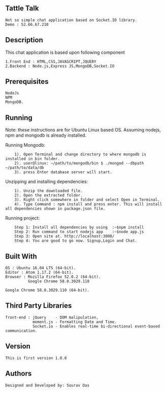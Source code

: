 ## Tattle Talk

    Not so simple chat application based on Socket.IO library.
    Demo : 52.66.67.210


## Description

This chat application is based upon following component
```
1.Front End : HTML,CSS,JAVASCRIPT,JQUERY
2.Backend : Node.js,Express JS,MongoDB,Socket.IO
```
## Prerequisites

    NodeJs
    NPM
    MongoDB.

## Running

Note: these instructions are for Ubuntu Linux based OS. Assuming nodejs, npm and mongodb is already installed.

  Running Mongodb:
```
    1). Open Terminal and change directory to where mongodb is installed in bin folder.
    2). user@linux: ~/path/to/mongodb/bin $ ./mongod --dbpath ~/path/to/data/db
    3). press Enter database server will start.
```
  Unzipping and installing dependencies:
```
    1). Unzip the downloaded file.
    2). Open the extracted folder.
    3). Right click somewhere in folder and select Open in Terminal.
    4). Type Command : npm install and press enter. This will install all dependencies shown in package.json file.
```
  Running project:
```
    Step 1: Install all dependencies by using  :~$npm install
    Step 2: Run command to start nodejs app    :~$node app.js
    Step 3: Open site at. http://localhost:3000/
    Step 4: You are good to go now. Signup,Login and Chat.
```
## Built With

    OS : Ubuntu 16.04 LTS (64-bit).
    Editor : Atom 1.17.2 (64-bit).
    Browser : Mozilla Firefox 52.0.2 (64-bit).
              Google Chrome 58.0.3029.110
                                                                                                          Google Chrome 58.0.3029.110 (64-bit).

## Third Party Libraries

    front-end : jQuery    - DOM malipulation,
                moment.js - Formatting Date and Time.
                Socket.io - Enables real-time bi-directional event-based communication.

## Version

    This is first version 1.0.0

## Authors

    Designed and Developed by: Sourav Das
